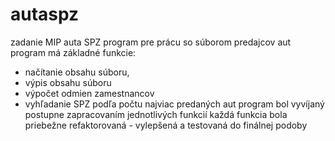 # autaspz
zadanie MIP auta SPZ
program pre prácu so súborom predajcov aut
program má základné funkcie:
- načítanie obsahu súboru,
- výpis obsahu súboru
- výpočet odmien zamestnancov
- vyhľadanie SPZ podľa počtu najviac predaných aut
program bol vyvíjaný postupne zapracovaním jednotlivých funkcií
každá funkcia bola priebežne refaktorovaná - vylepšená a testovaná do finálnej podoby
